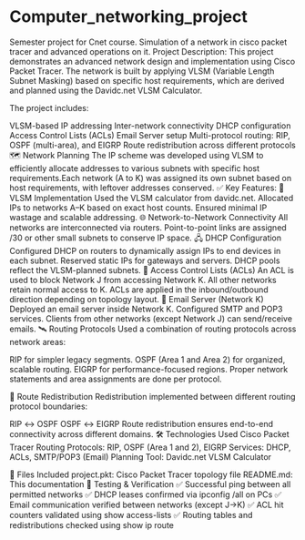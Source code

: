 # Computer_networking_project
Semester project for Cnet course. Simulation of a network in cisco packet tracer and advanced operations on it.
Project Description:
This project demonstrates an advanced network design and implementation using Cisco Packet Tracer. The network is built by applying VLSM (Variable Length Subnet Masking) based on specific host requirements, which are derived and planned using the Davidc.net VLSM Calculator.

The project includes:

VLSM-based IP addressing
Inter-network connectivity
DHCP configuration
Access Control Lists (ACLs)
Email Server setup
Multi-protocol routing: RIP, OSPF (multi-area), and EIGRP
Route redistribution across different protocols
🗺️ Network Planning
The IP scheme was developed using VLSM to efficiently allocate addresses to various subnets with specific host requirements.Each network (A to K) was assigned its own subnet based on host requirements, with leftover addresses conserved.
✅ Key Features:
📐 VLSM Implementation
Used the VLSM calculator from davidc.net.
Allocated IPs to networks A–K based on exact host counts.
Ensured minimal IP wastage and scalable addressing.
🌐 Network-to-Network Connectivity
All networks are interconnected via routers.
Point-to-point links are assigned /30 or other small subnets to conserve IP space.
🖧 DHCP Configuration
Configured DHCP on routers to dynamically assign IPs to end devices in each subnet.
Reserved static IPs for gateways and servers.
DHCP pools reflect the VLSM-planned subnets.
🔐 Access Control Lists (ACLs)
An ACL is used to block Network J from accessing Network K.
All other networks retain normal access to K.
ACLs are applied in the inbound/outbound direction depending on topology layout.
📧 Email Server (Network K)
Deployed an email server inside Network K.
Configured SMTP and POP3 services.
Clients from other networks (except Network J) can send/receive emails.
🛰️ Routing Protocols
Used a combination of routing protocols across network areas:

RIP for simpler legacy segments.
OSPF (Area 1 and Area 2) for organized, scalable routing.
EIGRP for performance-focused regions.
Proper network statements and area assignments are done per protocol.

🔁 Route Redistribution
Redistribution implemented between different routing protocol boundaries:

RIP ↔ OSPF
OSPF ↔ EIGRP
Route redistribution ensures end-to-end connectivity across different domains.
🛠️ Technologies Used
Cisco Packet Tracer
Routing Protocols: RIP, OSPF (Area 1 and 2), EIGRP
Services: DHCP, ACLs, SMTP/POP3 (Email)
Planning Tool: Davidc.net VLSM Calculator

📂 Files Included
project.pkt: Cisco Packet Tracer topology file
README.md: This documentation
🚦 Testing & Verification
✅ Successful ping between all permitted networks
✅ DHCP leases confirmed via ipconfig /all on PCs
✅ Email communication verified between networks (except J→K)
✅ ACL hit counters validated using show access-lists
✅ Routing tables and redistributions checked using show ip route
